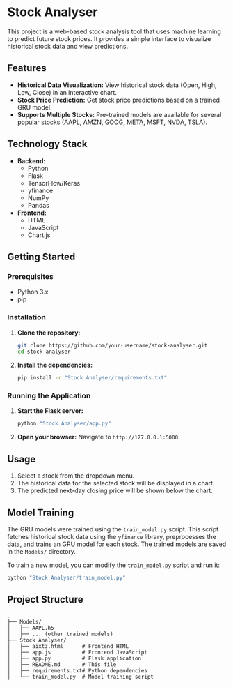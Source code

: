 # Stock Analyser

This project is a web-based stock analysis tool that uses machine learning to predict future stock prices. It provides a simple interface to visualize historical stock data and view predictions.

## Features

*   **Historical Data Visualization:** View historical stock data (Open, High, Low, Close) in an interactive chart.
*   **Stock Price Prediction:** Get stock price predictions based on a trained GRU model.
*   **Supports Multiple Stocks:** Pre-trained models are available for several popular stocks (AAPL, AMZN, GOOG, META, MSFT, NVDA, TSLA).

## Technology Stack

*   **Backend:**
    *   Python
    *   Flask
    *   TensorFlow/Keras
    *   yfinance
    *   NumPy
    *   Pandas
*   **Frontend:**
    *   HTML
    *   JavaScript
    *   Chart.js

## Getting Started

### Prerequisites

*   Python 3.x
*   pip

### Installation

1.  **Clone the repository:**
    ```bash
    git clone https://github.com/your-username/stock-analyser.git
    cd stock-analyser
    ```

2.  **Install the dependencies:**
    ```bash
    pip install -r "Stock Analyser/requirements.txt"
    ```

### Running the Application

1.  **Start the Flask server:**
    ```bash
    python "Stock Analyser/app.py"
    ```

2.  **Open your browser:**
    Navigate to `http://127.0.0.1:5000`

## Usage

1.  Select a stock from the dropdown menu.
2.  The historical data for the selected stock will be displayed in a chart.
3.  The predicted next-day closing price will be shown below the chart.

## Model Training

The GRU models were trained using the `train_model.py` script. This script fetches historical stock data using the `yfinance` library, preprocesses the data, and trains an GRU model for each stock. The trained models are saved in the `Models/` directory.

To train a new model, you can modify the `train_model.py` script and run it:

```bash
python "Stock Analyser/train_model.py"
```

## Project Structure

```
.
├── Models/
│   ├── AAPL.h5
│   ├── ... (other trained models)
├── Stock Analyser/
│   ├── aixt3.html      # Frontend HTML
│   ├── app.js          # Frontend JavaScript
│   ├── app.py          # Flask application
│   ├── README.md       # This file
│   ├── requirements.txt# Python dependencies
│   └── train_model.py  # Model training script
```